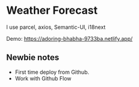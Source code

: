 # Weather Forecast

I use parcel, axios, Semantic-UI, i18next

Demo: https://adoring-bhabha-9733ba.netlify.app/

## Newbie notes

- First time deploy from Github.
- Work with Github Flow

